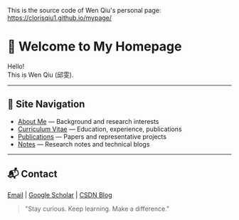 This is the source code of Wen Qiu's personal page: https://clorisqiu1.github.io/mypage/

# 👋 Welcome to My Homepage

Hello!  
This is Wen Qiu (邱雯).
<!-- , a PhD at [Kitami Institute of Technology](https://www.kitami-it.ac.jp/en/), Japan.  
My research focuses on Deep Reinforcement Learning, Game Theory, and Emergency Communication Networks. -->

---

## 📂 Site Navigation

- [About Me](about.md) — Background and research interests
- [Curriculum Vitae](cv.md) — Education, experience, publications
- [Publications](publications.md) — Papers and representative projects
- [Notes](notes.md) — Research notes and technical blogs

---

## 📬 Contact

[Email](mailto:clorisqiu1@gmail.com) | [Google Scholar](https://scholar.google.com/citations?user=KeR9g2YAAAAJ&hl=zh-CN) | [CSDN Blog](https://blog.csdn.net/weixin_41794514?spm=1010.2135.3001.5343)

> "Stay curious. Keep learning. Make a difference."

